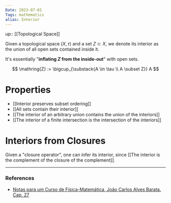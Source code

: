 ```yaml
---
Date: 2023-07-01
Tags: mathematics
alias: Interior
---
```

up:: [[Topological Space]]

Given a topological space $(X, \tau)$ and a set $Z \subset X$, we denote its interior as the union of all open sets contained inside it. 

It's essentially "**inflating $Z$ from the inside-out**" with open sets.

$$
\mathring{Z} := \bigcup_{\substack{A \in \tau \\ A \subset Z}} A
$$
# Properties
- [[Interior preserves subset ordering]]
- [[All sets contain their interior]]
- [[The interior of an arbitrary union contains the union of the interiors]]
- [[The interior of a finite intersection is the intersection of the interiors]]

# Interiors from Closures
Given a "closure operator", one can infer its interior, since [[The interior is the complement of the closure of the complement]].


---
### References
- [Notas para um Curso de Física-Matemática, João Carlos Alves Barata. Cap. 27](http://denebola.if.usp.br/~jbarata/Notas_de_aula/arquivos/nc-cap27.pdf)